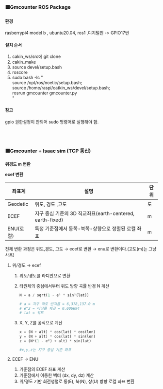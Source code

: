 ### 🟩Gmcounter ROS Package
#### 환경
rasberrypi4 model b , ubuntu20.04, ros1 
,디지털핀 -> GPIO17번
#### 설치 순서
1. cakin_ws/src에 git clone
2. cakin_make
3. source devel/setup.bash
4. roscore 
5. sudo bash -lc "\
  source /opt/ros/noetic/setup.bash; \
  source /home/raspi/catkin_ws/devel/setup.bash; \
  rosrun gmcounter gmcounter.py\
"
#### 참고
gpio 권한설정이 안되어 sudo 명령어로 실행해야 함.  <br><br><br><br>
####  


### 🟩Gmcounter + Isaac sim (TCP 통신)


**위경도 m 변환**

**ecef 변환**

| 좌표계 | 설명 | 단위 |
| --- | --- | --- |
| Geodetic | 위도, 경도 ,고도 | 도 |
| ECEF | 지구 중심 기준의 3D 직교좌표(earth-centered, earth-fixed) | m |
| ENU(로컬) | 특정 기준점에서 동쪽-북쪽-상향으로 정렬된 로컬 좌표 | m |

전체 변환 과정은 위도,경도, 고도 → ecef로 변환 → enu로 변환이다.(고도(m)는 그냥 사용)

1. 위/경도 → ecef
    1. 위도/경도를 라디안으로 변환
    2. 타원체의 중심에서부터 위도 방향 곡률 반경 N 계산
        
        ```python
        N = a / sqrt(1 - e² * sin²(lat))
        
        # a = 지구 적도 반지름 = 6,378,137.0 m
        # e^2 = 이심률 제곱 = 0.006694
        # lat = 위도
        ```
        
    3. X, Y, Z를 공식으로 계산
        
        ```python
        x = (N + alt) * cos(lat) * cos(lon)
        y = (N + alt) * cos(lat) * sin(lon)
        z = (N*(1 - e²) + alt) * sin(lat)
        
        #x,y,z는 지구 중심 기준 좌표
        ```
        
2. ECEF → ENU
    1. 기준점의 ECEF 좌표 계산
    2. 기준점에서 이동한 벡터 (dx, dy, dz) 계산
    3. 위/경도 기반 회전행렬로 동(E), 북(N), 상(U) 방향 로컬 좌표 변환
